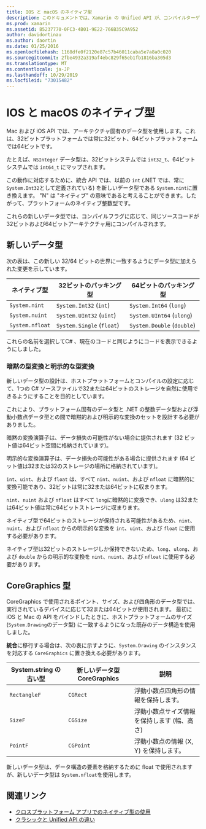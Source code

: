 ```yaml
---
title: IOS と macOS のネイティブ型
description: このドキュメントでは、Xamarin の Unified API が、コンパイルターゲットアーキテクチャに基づき、必要に応じて .NET 型を32ビットおよび64ビットのネイティブ型にマップする方法について説明します。
ms.prod: xamarin
ms.assetid: B5237770-0FC3-4B01-9E22-766B35C9A952
author: davidortinau
ms.author: daortin
ms.date: 01/25/2016
ms.openlocfilehash: 1168dfe0f2120e87c57b46011caba5e7a8a0c020
ms.sourcegitcommit: 2fbe4932a319af4ebc829f65eb1fb1816ba305d3
ms.translationtype: MT
ms.contentlocale: ja-JP
ms.lasthandoff: 10/29/2019
ms.locfileid: "73015482"
---
```

# <a name="native-types-for-ios-and-macos"></a>IOS と macOS のネイティブ型

Mac および iOS API では、アーキテクチャ固有のデータ型を使用します。これは、32ビットプラットフォームでは常に32ビット、64ビットプラットフォームでは64ビットです。

たとえば、`NSInteger` データ型は、32ビットシステムでは `int32_t`、64ビットシステムでは `int64_t` にマップされます。

この動作に対応するために、統合 API では、以前の `int` (.NET では、常に `System.Int32`として定義されている) を新しいデータ型である `System.nint`に置き換えます。 "N" は "ネイティブ" の意味であると考えることができます。したがって、プラットフォームのネイティブ整数型です。

これらの新しいデータ型では、コンパイルフラグに応じて、同じソースコードが32ビットおよび64ビットアーキテクチャ用にコンパイルされます。

## <a name="new-data-types"></a>新しいデータ型

次の表は、この新しい 32/64 ビットの世界に一致するようにデータ型に加えられた変更を示しています。

|ネイティブ型|32ビットのバッキング型|64ビットのバッキング型|
|--- |--- |--- |
|`System.nint`|`System.Int32` (`int`)|`System.Int64` (`long`)|
|`System.nuint`|`System.UInt32` (`uint`)|`System.UInt64` (`ulong`)|
|`System.nfloat`|`System.Single` (`float`)|`System.Double` (`double`)|

これらの名前を選択してC# 、現在のコードと同じようにコードを表示できるようにしました。

### <a name="implicit-and-explicit-conversions"></a>暗黙の型変換と明示的な型変換

新しいデータ型の設計は、ホストプラットフォームとコンパイルの設定に応じて、1つの C# ソースファイルで32または64ビットのストレージを自然に使用できるようにすることを目的としています。

これにより、プラットフォーム固有のデータ型と .NET の整数データ型および浮動小数点データ型との間で暗黙的および明示的な変換のセットを設計する必要がありました。

暗黙の変換演算子は、データ損失の可能性がない場合に提供されます (32 ビット値は64ビット空間に格納されています)。

明示的な変換演算子は、データ損失の可能性がある場合に提供されます (64 ビット値は32または32のストレージの場所に格納されています)。

`int`、`uint`、および `float` は、すべて `nint`、`nuint`、および `nfloat` に暗黙的に変換可能であり、32ビットは常に32または64ビットに収まります。

`nint`、`nuint` および `nfloat` はすべて `long`に暗黙的に変換でき、`ulong` は32または64ビット値は常に64ビットストレージに収まります。

ネイティブ型で64ビットのストレージが保持される可能性があるため、`nint`、`nuint`、および `nfloat` からの明示的な変換を `int`、`uint`、および `float` に使用する必要があります。

ネイティブ型は32ビットのストレージしか保持できないため、`long`、`ulong`、および `double` からの明示的な変換を `nint`、`nuint`、および `nfloat` に使用する必要があります。

## <a name="coregraphics-types"></a>CoreGraphics 型

CoreGraphics で使用されるポイント、サイズ、および四角形のデータ型では、実行されているデバイスに応じて32または64ビットが使用されます。  最初に iOS と Mac の API をバインドしたときに、ホストプラットフォームのサイズ (`System.Drawing`のデータ型) に一致するようになった既存のデータ構造を使用しました。

**統合**に移行する場合は、次の表に示すように、`System.Drawing` のインスタンスを対応する `CoreGraphics` に置き換える必要があります。

|System.string の古い型|新しいデータ型 CoreGraphics|説明|
|--- |--- |--- |
|`RectangleF`|`CGRect`|浮動小数点四角形の情報を保持します。|
|`SizeF`|`CGSize`|浮動小数点サイズ情報を保持します (幅、高さ)|
|`PointF`|`CGPoint`|浮動小数点の情報 (X, Y) を保持します。|

新しいデータ型は、データ構造の要素を格納するために float で使用されますが、新しいデータ型は `System.nfloat`を使用します。

## <a name="related-links"></a>関連リンク

- [クロスプラットフォーム アプリでのネイティブ型の使用](~/cross-platform/macios/native-types-cross-platform.md)
- [クラシックと Unified API の違い](https://github.com/xamarin/release-notes-archive/blob/master/release-notes/ios/api_changes/classic-vs-unified-8.6.0/index.md)
